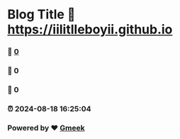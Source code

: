 # Blog Title :link: https://iilitlleboyii.github.io 
### :page_facing_up: [0](https://iilitlleboyii.github.io/tag.html) 
### :speech_balloon: 0 
### :hibiscus: 0 
### :alarm_clock: 2024-08-18 16:25:04 
### Powered by :heart: [Gmeek](https://github.com/Meekdai/Gmeek)
